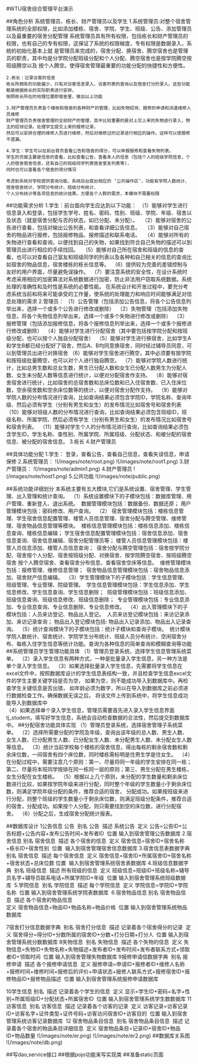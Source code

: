 #WTU宿舍综合管理平台演示

##角色分析
系统管理员、栋长、财产管理员以及学生
	1.系统管理员:对整个宿舍管理系统的全部权限，比如添加楼栋、宿舍、学院、学生、班级、公告、添加管理员以及最重要的宿舍分配管理
	系统管理员具有所有权限，包括栋长和财产管理员的权限，也有自己的专有权限，这保证了系统的权限梯度，专有权限是数据录入，系统的初始化基本上就
	是管理员来完成的，宿舍分配、换宿舍、腾空宿舍也是管理员的职责，其中均是分学院分配班级分配和个人分配、腾空宿舍也是按学院腾空按班级腾空以及
	按个人腾空。使得宿舍管理最重要的功能分配的快捷性和方便性。
	
	2.栋长：记录访客的信息
	栋长所拥有的功能偏少，只有对访客信息录入、访客列表的查询以及宿舍打分的录入。这些功能都是根据栋长的实际职责进行安排，
	按照栋长所在的地理位置即宿舍里，做出以上功能
	
	3.财产管理员负责各个楼栋和宿舍的各种财产的管理，比如失物招领、报修的申请和派遣维修人员维修
	财产管理员负责宿舍管理的全部财产的管理，其中比较重要的是对上交上来的失物进行录入，物主的招领记录。处理学生提交上来的报修记录，
	然后可以安排合理的维修人员进行维修，然后对维修过的记录进行相应的操作。这样可以使报修不遗漏。 
	
	4.学生：学生可以在前台首页查看公告和宿舍的得分，可以申报报修和查看失物列表。
	学生的页面主要是信息的查看，比如查看公告，查看本人的信息（包括个人的班级学院信息，个人的宿舍宿舍信息，还有自己的班级同学列表宿舍室友列表等)，
	同时也可以查看各个宿舍的得分情况
	
	考虑到系统对学校提供查询功能，系统后台提出相应的 ‘公共操作区’，功能有学院人数统计、宿舍宿舍统计、学院分布统计、班级分布统计、
	个人分布统计等各项信息的统计结果。方便各个人群的需求，本模块不需要权限
	
##功能需求分析
1.学生：前台面向学生应达到以下功能： 
	（1）能够对学生进行信息录入和登录，包括学生学号、姓名、密码、性别、班级、学院、年级、宿舍以及状态（就是宿舍分配与否的状态，如已分配、未分配）。  
	（2）能够对宿舍的公告进行查看，包括对输出公告列表，和查看详细公告信息。  
	 （3）能够对自己宿舍的物品进行报修，包括报修物品、报修描述和联系电话。  
	（4）能够对所有的失物进行查看和查询，以便找到自己的失物，如果找到符合自己失物的描述可以到管理员出进行相应的手续找回。  
	（5）能够对自己所在宿舍和班级的信息的查看，也可以对查看自己室友和班级同学的列表以及各种和自己相关的信息的查询比如宿舍的物品信息，宿舍楼栋的栋长信息等。 
	（6）提供较为完善的差错控制与友好的用户界面，尽量避免误操作。 
	（7）要注意系统的安全性，在设计系统时考虑采用相应的加密算法对系统数据进行加密，防止非法用户窃取系统数据。系统处理的准确性和及时性是系统的必要性能。
	          在系统设计和开发过程中，要充分考虑系统当前和将来可能承受的工作量，使系统的处理能力和响应时间能够满足对信息处理的需求
2.管理员：
	（1）公告管理（包括添加公告信息，将各个公告信息列举出来，选择一个或多个公告进行修改或删除） 
	（2）失物管理（包括添加失物信息，将各个失物信息列举出来，选择一个或多个失物进行修改或删除） 
	（3）报修管理（包括添加报修信息，将各个报修信息列举出来，选择一个或多个报修进行修改或删除） 
	（4）能够对学生进行分配宿舍（其中要包括按学院分配和按班级分配，也可以按个人独自分配宿舍） 
	（5）能够对学生进行换宿舍，比如学生A和学生B都已经分配好了宿舍，然后A、B均同意换宿舍，同时经过辅导员同意，可以到管理员出进行对换宿舍
	（6）能够对学生宿舍进行腾空，其中必须要有按学院和按班级批量腾空，也可以对个人进行独自腾空。 
	（7）能够对学院人数进行统计，比如总男生数和总女生数，男生已分配人数和女生已分配人数男生为分配人数、女生未分配人数等信息进行统计，以便对分配宿舍作支持。 
	（8）能够对宿舍宿舍进行统计，比如宿舍的总宿舍数和总床位数和已入住宿舍数、已入住床位数，空余宿舍数和空余床位数等的统计，以便对宿舍分配作支持。 
	（9）能够对学院人数的分布情况进行查询，比如查询结果必须包含学院ID，学院名称、查询年级、然后必须有学生（分别有男生和女生）的发布情况比如宿舍号和宿舍列表
	（10）能够对班级人数的分布情况进行查询，比如查询结果必须包含班级ID，班级名称、所属学院、然后必须有学生（分别有男生和女生）的发布情况比如宿舍号和宿舍列表。 
	（11）能够对学生个人的分布情况进行查询，比如查询结果必须包含学生ID，学生名称、查性别、所属学院、所属班级、分配状态、和被分配的宿舍信息、被分配的宿舍信息。
3.栋长
4.财产管理员

##具体功能分配
1.学生：
登录，查看公告，查看自己信息，查看失误信息，申请保修
2.系统管理员：
!(/images/note/root.png)
!(/images/note/root1.png)
3.财产管理员：
!(/images/note/admin1.png)
4.财产管理员
!(/images/note/host1.png)
5.公共功能
!(/images/note/public.png)
	
##系统功能详细划分
	本系统主要有五大模块,它们是系统设置、宿舍管理、学生管理、出入管理和统计查询。 
	（1）系统设置模块下的子模块包括：数据库管理、用户管理、重新登入、退出系统。 
		数据管理模块包括：数据备份、数据还原； 用户管理模块包括：密码修改、用户查询。 
	（2） 宿舍管理模块包括：楼栋信息管理、学生宿舍信息配置管理、楼管人员信息管理、宿舍分配与腾空管理、维修管理、宿舍物品信息管理等模块。 
		楼栋信息管理模块包括：楼栋信息添加、楼栋信息查询、楼栋信息编辑；
		学生宿舍信息配置管理模块包括：宿舍信息添加、宿舍信息查询、宿舍信息编辑、宿舍分配管理员等；
		楼管人员信息管理模块包括：楼管人员信息添加、楼管人员信息查询； 
		宿舍分配与腾空管理包括：宿舍按学院分配、宿舍按个人分配、宿舍按班级分配、对换宿舍、按学院腾空宿舍、按班级腾空宿舍
						按个人腾空宿舍、查看宿舍分布信息、查看宿舍空床等信息。 
		维修管理模块包括：报修管理、维修信息管理； 
		宿舍物品信息管理模块包括：宿舍物品信息添加、宿舍财产信息编辑。 
	（3）学生管理模块下的子模块包括：学生信息管理、班级管理、专业管理、院级管理。 
		学生信息管理模块包括：学生信息添加、学生信息修改、学生信息查询、学生信息删除； 
		班级管理模块包括：班级信息添加、班级信息查询、班级信息修改、班级信息删除； 
		专业管理模块包括：专业信息添加、专业信息查询、专业信息删除、专业信息修改。 
	（4）出入管理模块下的子模块包括：人员来访登记、物品出入登记。 
		人员来访登记模块包括：来访记录添加、来访记录查询； 物品出入登记模块包括: 物品出入记录添加、物品出入记录查询。 
	（5）统计查询模块下的子模块包括：统计子模块和查询子模块。 
		统计模块学院人数统计、宿舍统计、学院学生分布统计、班级人员分布统计、空闲宿舍分布、每栋入住学生信息等统计功能。查询为各种信息的简单查询和模糊查询等功能
##系统管理员学生管理功能具体
	（1）管理员登录系统，选择学生信息管理系统菜单。 
	（2）录入学生信息有两种方式，一种是批量录入学生信息，另一种方法是单个录入学生信息。 
	（3）如果选择批量录入学生信息，先需要将学生信息在excel文件中，按照数据库设计的学生信息表结构一致，并且检查学生信息excel文件的学生主要关键字段是否为空，
		如果为空，则不能成功导入到数据库中。再检查学生关键信息是否出错，	如年龄必须为数字，所以在导入到数据库之前必须进行数据检查工作。确保数据无误之后，
		将该文件上传到系统中，将学生信息成功能导入到数据库中	
	（4）如果选择单个录入学生信息，管理员需要首先进入录入学生信息界面tj_student，填写好学生信息，系统会自动检查数据的合法性，然后提交到数据库中。
##分配宿舍功能具体实现
	（1）管理员登录系统，选择宿舍管理子系统菜单。 
	（2）选择所需要分配的学院及年级，查询出该年级的总人数、男生人数、女生人数、已分配男生人数、已分配女生人数、未分配男生人数、未分配女生人数等信息。 
	（3）统计当前学校每个楼栋的宿舍信息，得出每栋的剩余宿舍数和剩余床位数，一间宿舍有四个床位数，同时楼栋需标明是住男生学是住女生。 
	（4）在分配过程中，需要注意几个原则：第一、尽量将同一年级的学生安排在同一栋；第二、尽量将本班同学按排在同一栋同一层的原则；第三、男生分配在男生楼栋，女生分配在女生楼栋。 
	（5）根据以上几个原则，未分配的学生数量和剩余床位数进行比较，如果按学院年级来进行分配，同时整个年级的学生数量小于剩余床位数，则满足学院年级分配的条件，推荐合适的宿舍，
		分配成功。如果按班级来进行分配，则整个班级的学生数量小于剩余床位数，则满足班级分配条件，推荐合适的宿舍，分配成功。如果按个人分配，则只需要找到空的床位数，进行分配宿舍。 
	（6）分配之后，生成宿舍分配统计报表。

##数据库设计
1公告信息
	公告 
	别名 公告 
	描述 系统公告 
	定义 公告=公告ID+公告标题+公告内容+发布公告时间+发布者ID 
	位置 输入到宿舍管理公告数据库
2.宿舍信息
	别名 宿舍信息 
	描述 各个宿舍的信息 
	定义 宿舍信息=宿舍ID+宿舍名称+栋长ID+宿舍性别 
	位置 	输入到宿舍管理宿舍信息数据库
3.宿舍信息表数据字典 
	别名 宿舍信息 
	描述 每个宿舍信息 
	定义 宿舍信息=宿舍ID+所属宿舍ID+宿舍名称+宿舍状态+总床位数 位置 
	输入到宿舍管理系统宿舍表数据库
4.班级信息数据字典 
	别名 班级信息 
	描述 所有班级的信息 
	定义 班级信息=班级ID+班级名称+辅导员名字+辅导员联系电话+所属学院ID+年级 
	位置 输入到宿舍管理系统班级数据库 
5.学院信息 
	别名 学院信息 
	描述 每个学院信息 
	定义 学院信息=学院ID+学院名称 
	位置   输入到宿舍管理系统学院表数据库 
6.宿舍物品信息
	别名 宿舍物品信息 
	描述 各个宿舍的物品信息 	
	定义 宿舍物品信息=物品ID+物品名称+物品价格 
	位置 输入到宿舍管理系统物品数据库 	
	
7宿舍打分信息数据字典 
	别名 宿舍打分信息 
	描述 记录着各个宿舍得分的记录 
	定义 宿舍得分=得分ID+分数所属的宿舍ID+分数+打分日期+打分人 
	位置   输入到宿舍管理系统分数数据库
8失物信息 
	别名 失物信息 
	描述 各个失物的信息 
	定义   失物信息=失物ID+失物名称+失物描述+发布者ID+发布时间+发布者联系方式+领取者ID+领取时间 
	位置 输入到宿舍管理失物数据库
9报修申请信数据字典 
	别名 报修申请 
	描述 各个报修申请信息 
	定义   报修申请=申请ID+报修者ID+维修人名称+报修时间+维修时间+报修后的评价+申请状态+报修人联系方式+报修宿舍ID+报修物品ID+报修物品描述 
	位置 输入到宿舍管理系统报修申请数据库 
	
10学生信息 别名 
	描述 记录着各个学生的信息 
	定义 显示=学生ID+密码+名字+性别+所属班级ID+分配状态+所属宿舍ID 
	位置 输入到宿舍管理系统学生数数据库
11访客信息 
	别名 访客信息 
	描述 记录着各个访客的记录 
	定义 访客记录=访客记录ID+访客名字+证件类型+证件号码+访客访问宿舍ID+访客目的 
	位置 输入到宿舍管理系统访客记录数据库 
12 宿舍物品条目信息 
	别名 宿舍物品条目信息 
	描述 记录着各个宿舍的物品条目详细信息 
	定义 宿舍物品条目=记录ID+宿舍ID+物品ID+物品数量
	!(/images/note/er.png)
	!(/images/note/er2.png)
##数据库关系图
	!(/images/note/db.png)
		
##写dao,service接口
##根据pojo功能来写实现类
##准备static页面










